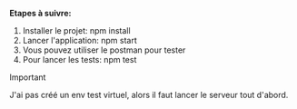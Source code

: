 **Etapes à suivre:**
1. Installer le projet: npm install
2. Lancer l'application: npm start
3. Vous pouvez utiliser le postman pour tester
4. Pour lancer les tests: npm test
> [!IMPORTANT]
> J'ai pas créé un env test virtuel, alors il faut lancer le serveur tout d'abord.
